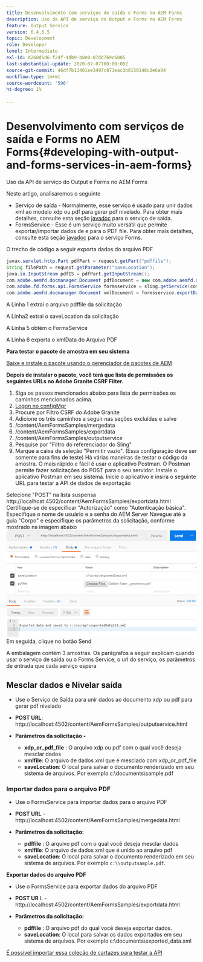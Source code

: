 ```yaml
---
title: Desenvolvimento com serviços de saída e Forms no AEM Forms
description: Uso da API de serviço do Output e Forms no AEM Forms
feature: Output Service
version: 6.4,6.5
topic: Development
role: Developer
level: Intermediate
exl-id: d268d5d6-f24f-4db9-b8e0-07dd769c6005
last-substantial-update: 2020-07-07T00:00:00Z
source-git-commit: 46df7b13401ee3497c871eac3b8158148c2e6a04
workflow-type: tm+mt
source-wordcount: '596'
ht-degree: 1%

---
```


# Desenvolvimento com serviços de saída e Forms no AEM Forms{#developing-with-output-and-forms-services-in-aem-forms}

Uso da API de serviço do Output e Forms no AEM Forms

Neste artigo, analisaremos o seguinte

* Serviço de saída - Normalmente, esse serviço é usado para unir dados xml ao modelo xdp ou pdf para gerar pdf nivelado. Para obter mais detalhes, consulte esta seção [javadoc](https://helpx.adobe.com/experience-manager/6-5/forms/javadocs/index.html?com/adobe/fd/output/api/OutputService.html) para o serviço de saída.
* FormsService - Esse é um serviço muito versátil que permite exportar/importar dados de e para o PDF file. Para obter mais detalhes, consulte esta seção [javadoc](https://developer.adobe.com/experience-manager/reference-materials/6-5/forms/javadocs/com/adobe/fd/forms/api/FormsService.html) para o serviço Forms.


O trecho de código a seguir exporta dados do arquivo PDF

```java
javax.servlet.http.Part pdfPart = request.getPart("pdffile");
String filePath = request.getParameter("saveLocation");
java.io.InputStream pdfIS = pdfPart.getInputStream();
com.adobe.aemfd.docmanager.Document pdfDocument = new com.adobe.aemfd.docmanager.Document(pdfIS);
com.adobe.fd.forms.api.FormsService formsservice = sling.getService(com.adobe.fd.forms.api.FormsService.class);
com.adobe.aemfd.docmanager.Document xmlDocument = formsservice.exportData(pdfDocument,com.adobe.fd.forms.api.DataFormat.Auto);
```

A Linha 1 extrai o arquivo pdffile da solicitação

A Linha2 extrai o saveLocation da solicitação

A Linha 5 obtém o FormsService

A Linha 6 exporta o xmlData do Arquivo PDF

**Para testar o pacote de amostra em seu sistema**

[Baixe e instale o pacote usando o gerenciador de pacotes de AEM](assets/outputandformsservice.zip)




**Depois de instalar o pacote, você terá que lista de permissões os seguintes URLs no Adobe Granite CSRF Filter.**

1. Siga os passos mencionados abaixo para lista de permissões os caminhos mencionados acima.
1. [Logon no configMgr](http://localhost:4502/system/console/configMgr)
1. Procure por Filtro CSRF do Adobe Granite
1. Adicione os três caminhos a seguir nas seções excluídas e salve
1. /content/AemFormsSamples/mergedata
1. /content/AemFormsSamples/exportdata
1. /content/AemFormsSamples/outputservice
1. Pesquise por &quot;Filtro do referenciador do Sling&quot;
1. Marque a caixa de seleção &quot;Permitir vazio&quot;. (Essa configuração deve ser somente para fins de teste) Há várias maneiras de testar o código da amostra. O mais rápido e fácil é usar o aplicativo Postman. O Postman permite fazer solicitações do POST para o seu servidor. Instale o aplicativo Postman em seu sistema.
Inicie o aplicativo e insira o seguinte URL para testar a API de dados de exportação

Selecione &quot;POST&quot; na lista suspensa http://localhost:4502/content/AemFormsSamples/exportdata.html Certifique-se de especificar &quot;Autorização&quot; como &quot;Autenticação básica&quot;. Especifique o nome de usuário e a senha do AEM Server Navegue até a guia &quot;Corpo&quot; e especifique os parâmetros da solicitação, conforme mostrado na imagem abaixo
![exportar](assets/postexport.png)
Em seguida, clique no botão Send

A embalagem contém 3 amostras. Os parágrafos a seguir explicam quando usar o serviço de saída ou o Forms Service, o url do serviço, os parâmetros de entrada que cada serviço espera

## Mesclar dados e Nivelar saída

* Use o Serviço de Saída para unir dados ao documento xdp ou pdf para gerar pdf nivelado
* **POST URL**: http://localhost:4502/content/AemFormsSamples/outputservice.html
* **Parâmetros da solicitação -**

   * **xdp_or_pdf_file** : O arquivo xdp ou pdf com o qual você deseja mesclar dados
   * **xmlfile**: O arquivo de dados xml que é mesclado com xdp_or_pdf_file
   * **saveLocation**: O local para salvar o documento renderizado em seu sistema de arquivos. Por exemplo c:\\documents\\sample.pdf

### Importar dados para o arquivo PDF

* Use o FormsService para importar dados para o arquivo PDF
* **POST URL** - http://localhost:4502/content/AemFormsSamples/mergedata.html
* **Parâmetros da solicitação:**

   * **pdffile** : O arquivo pdf com o qual você deseja mesclar dados
   * **xmlfile**: O arquivo de dados xml que é unido ao arquivo pdf
   * **saveLocation**: O local para salvar o documento renderizado em seu sistema de arquivos. Por exemplo `c:\\outputsample.pdf`.

**Exportar dados do arquivo PDF**
* Use o FormsService para exportar dados do arquivo PDF
* **POST UR** L - http://localhost:4502/content/AemFormsSamples/exportdata.html
* **Parâmetros da solicitação:**

   * **pdffile** : O arquivo pdf do qual você deseja exportar dados.
   * **saveLocation**: O local para salvar os dados exportados em seu sistema de arquivos. Por exemplo c:\\documents\\exported_data.xml

[É possível importar essa coleção de cartazes para testar a API](assets/document-services-postman-collection.json)
